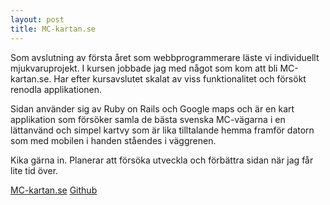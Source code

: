 ```yaml
---
layout: post
title: MC-kartan.se
---
```


Som avslutning av första året som webbprogrammerare läste vi
individuellt mjukvaruprojekt. I kursen jobbade jag med något som kom att
bli MC-kartan.se. Har efter kursavslutet skalat av viss funktionalitet och försökt
renodla applikationen.

Sidan använder sig av Ruby on Rails och Google maps och är en kart
applikation som försöker samla de bästa svenska MC-vägarna i en lättanvänd och 
simpel kartvy som är lika tilltalande hemma framför datorn som med mobilen i handen 
ståendes i väggrenen.

Kika gärna in. Planerar att försöka utveckla och förbättra sidan när jag
får lite tid över.

[MC-kartan.se](http://www.mc-kartan.se)
[Github](https://github.com/rk222ev/mckartan.se)
